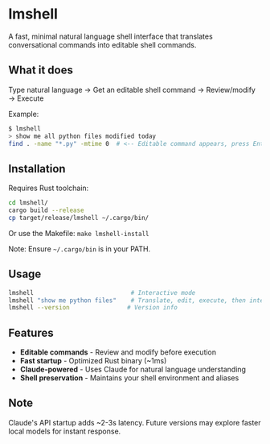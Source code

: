 # lmshell

A fast, minimal natural language shell interface that translates conversational commands into editable shell commands.

## What it does

Type natural language → Get an editable shell command → Review/modify → Execute

Example:
```bash
$ lmshell
> show me all python files modified today
find . -name "*.py" -mtime 0  # <-- Editable command appears, press Enter to run
```

## Installation

Requires Rust toolchain:

```bash
cd lmshell/
cargo build --release
cp target/release/lmshell ~/.cargo/bin/
```

Or use the Makefile: `make lmshell-install`

Note: Ensure `~/.cargo/bin` is in your PATH.

## Usage

```bash
lmshell                           # Interactive mode
lmshell "show me python files"    # Translate, edit, execute, then interactive mode
lmshell --version                # Version info
```

## Features

- **Editable commands** - Review and modify before execution
- **Fast startup** - Optimized Rust binary (~1ms)
- **Claude-powered** - Uses Claude for natural language understanding
- **Shell preservation** - Maintains your shell environment and aliases

## Note

Claude's API startup adds ~2-3s latency. Future versions may explore faster local models for instant response.